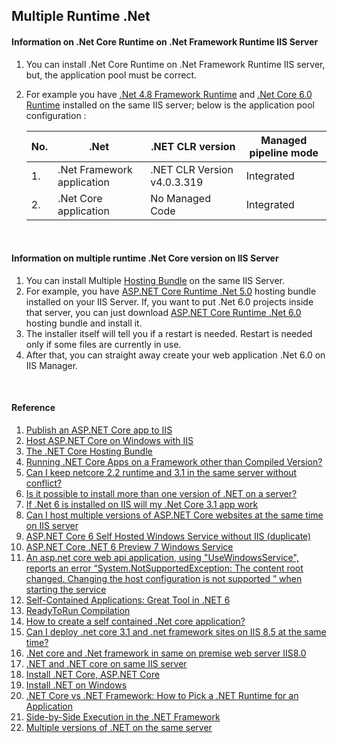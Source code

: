 ## Multiple Runtime .Net

#### Information on .Net Core Runtime on .Net Framework Runtime IIS Server

1. You can install .Net Core Runtime on .Net Framework Runtime IIS server, but, the application pool must be correct.
2. For example you have [.Net 4.8 Framework Runtime](https://dotnet.microsoft.com/en-us/download/dotnet-framework/net48) and [.Net Core 6.0 Runtime](https://dotnet.microsoft.com/en-us/download/dotnet/6.0) installed on the same IIS server; below is the application pool configuration :

    |No.|.Net                       |.NET CLR version            |Managed pipeline mode |
    |---|---------------------------|----------------------------|----------------------|
    |1. |.Net Framework application |.NET CLR Version v4.0.3.319 |Integrated            |
    |2. |.Net Core application      |No Managed Code             |Integrated            |

</BR>

#### Information on multiple runtime .Net Core version on IIS Server

1. You can install Multiple [Hosting Bundle](https://learn.microsoft.com/en-us/aspnet/core/host-and-deploy/iis/hosting-bundle?view=aspnetcore-7.0) on the same IIS Server.
2. For example, you have [ASP.NET Core Runtime .Net 5.0](https://dotnet.microsoft.com/en-us/download/dotnet/5.0) hosting bundle installed on your IIS Server. If, you want to put .Net 6.0 projects inside that server, you can just download [ASP.NET Core Runtime .Net 6.0](https://dotnet.microsoft.com/en-us/download/dotnet/6.0) hosting bundle and install it.
3. The installer itself will tell you if a restart is needed. Restart is needed only if some files are currently in use.
4. After that, you can straight away create your web application .Net 6.0 on IIS Manager.

</BR>

#### Reference

1. [Publish an ASP.NET Core app to IIS](https://learn.microsoft.com/en-us/aspnet/core/tutorials/publish-to-iis?view=aspnetcore-6.0&tabs=netcore-cli)
2. [Host ASP.NET Core on Windows with IIS](https://learn.microsoft.com/en-us/aspnet/core/host-and-deploy/iis/?view=aspnetcore-6.0)
3. [The .NET Core Hosting Bundle](https://learn.microsoft.com/en-us/aspnet/core/host-and-deploy/iis/hosting-bundle?view=aspnetcore-6.0)
4. [Running .NET Core Apps on a Framework other than Compiled Version?](https://weblog.west-wind.com/posts/2021/Jun/15/Running-NET-Core-Apps-on-a-Framework-other-than-Compiled-Version)
5. [Can I keep netcore 2.2 runtime and 3.1 in the same server without conflict?](https://social.msdn.microsoft.com/Forums/en-US/36c3ec02-f2ba-4b15-8abd-11105b13635a/can-i-keep-netcore-22-runtime-and-31-in-the-same-server-without-conflict?forum=aspdotnetcore)
6. [Is it possible to install more than one version of .NET on a server?](https://serverfault.com/questions/317266/is-it-possible-to-install-more-than-one-version-of-net-on-a-server)
7. [If .Net 6 is installed on IIS will my .Net Core 3.1 app work](https://www.reddit.com/r/csharp/comments/vd5305/if_net_6_is_installed_on_iis_will_my_net_core_31/)
8. [Can I host multiple versions of ASP.NET Core websites at the same time on IIS server](https://stackoverflow.com/questions/70908316/can-i-host-multiple-versions-of-asp-net-core-websites-at-the-same-time-on-iis-se)
9. [ASP.NET Core 6 Self Hosted Windows Service without IIS (duplicate)](https://stackoverflow.com/questions/70792231/asp-net-core-6-self-hosted-windows-service-without-iis)
10. [ASP.NET Core .NET 6 Preview 7 Windows Service](https://stackoverflow.com/questions/69124310/asp-net-core-net-6-preview-7-windows-service)
11. [An asp.net core web api application, using "UseWindowsService", reports an error “System.NotSupportedException: The content root changed. Changing the host configuration is not supported ” when starting the service](https://github.com/dotnet/AspNetCore.Docs/issues/23387)
12. [Self-Contained Applications: Great Tool in .NET 6](https://blog.inedo.com/dotnet/self-contained-applications)
13. [ReadyToRun Compilation](https://learn.microsoft.com/en-us/dotnet/core/deploying/ready-to-run)
14. [How to create a self contained .Net core application?](https://dotnetthoughts.net/how-to-create-a-self-contained-dotnet-core-application/)
15. [Can I deploy .net core 3.1 and .net framework sites on IIS 8.5 at the same time?](https://stackoverflow.com/questions/60009247/can-i-deploy-net-core-3-1-and-net-framework-sites-on-iis-8-5-at-the-same-time)
16. [.Net core and .Net framework in same on premise web server IIS8.0](https://social.msdn.microsoft.com/Forums/en-US/f9b21394-a3a2-4c6c-a83d-67d18233cf8e/net-core-and-net-framework-in-same-on-premise-web-server-iis80?forum=iis7general)
17. [.NET and .NET core on same IIS server](https://serverfault.com/questions/978586/net-and-net-core-on-same-iis-server)
18. [Install .NET Core, ASP.NET Core](https://www.tutorialsteacher.com/core/aspnet-core-environment-setup)
19. [Install .NET on Windows](https://learn.microsoft.com/en-us/dotnet/core/install/windows?tabs=net70)
20. [.NET Core vs .NET Framework: How to Pick a .NET Runtime for an Application](https://stackify.com/net-core-vs-net-framework/)
21. [Side-by-Side Execution in the .NET Framework](https://learn.microsoft.com/en-us/dotnet/framework/deployment/side-by-side-execution)
22. [Multiple versions of .NET on the same server](https://stackoverflow.com/questions/49164607/multiple-versions-of-net-on-the-same-server)
